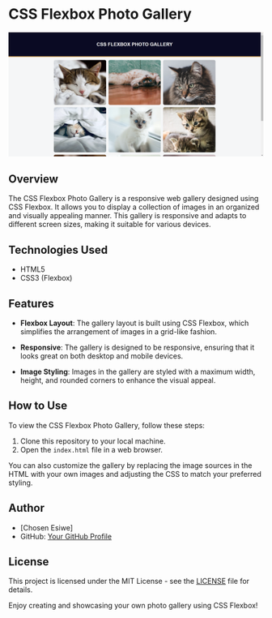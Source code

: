 # CSS Flexbox Photo Gallery

![CSS Flexbox Gallery](gallery-screenshot.png)

## Overview

The CSS Flexbox Photo Gallery is a responsive web gallery designed using CSS Flexbox. It allows you to display a collection of images in an organized and visually appealing manner. This gallery is responsive and adapts to different screen sizes, making it suitable for various devices.

## Technologies Used

- HTML5
- CSS3 (Flexbox)

## Features

- **Flexbox Layout**: The gallery layout is built using CSS Flexbox, which simplifies the arrangement of images in a grid-like fashion.

- **Responsive**: The gallery is designed to be responsive, ensuring that it looks great on both desktop and mobile devices.

- **Image Styling**: Images in the gallery are styled with a maximum width, height, and rounded corners to enhance the visual appeal.

## How to Use

To view the CSS Flexbox Photo Gallery, follow these steps:

1. Clone this repository to your local machine.
2. Open the `index.html` file in a web browser.

You can also customize the gallery by replacing the image sources in the HTML with your own images and adjusting the CSS to match your preferred styling.

## Author

- [Chosen Esiwe]
- GitHub: [Your GitHub Profile](https://github.com/Choboy-dev)

## License

This project is licensed under the MIT License - see the [LICENSE](LICENSE) file for details.

Enjoy creating and showcasing your own photo gallery using CSS Flexbox!